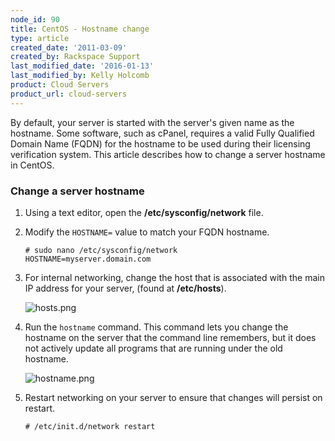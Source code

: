 ```yaml
---
node_id: 90
title: CentOS - Hostname change
type: article
created_date: '2011-03-09'
created_by: Rackspace Support
last_modified_date: '2016-01-13'
last_modified_by: Kelly Holcomb
product: Cloud Servers
product_url: cloud-servers
---
```


By default, your server is started with the server's given name as the
hostname. Some software, such as cPanel, requires a valid Fully
Qualified Domain Name (FQDN) for the hostname to be used during their
licensing verification system. This article describes how to change a
server hostname in CentOS.

### Change a server hostname

1.  Using a text editor, open the **/etc/sysconfig/network** file.
2.  Modify the `HOSTNAME=` value to match your FQDN hostname.

        # sudo nano /etc/sysconfig/network
        HOSTNAME=myserver.domain.com

3.  For internal networking, change the host that is associated with the
    main IP address for your server, (found at **/etc/hosts**).

    ![hosts.png](http://cdn.cloudfiles.rackspacecloud.com/c42672/CentOS%20-hostname%20change/hosts.png)

4.  Run the `hostname` command. This command lets you change the
    hostname on the server that the command line remembers, but it does
    not actively update all programs that are running under the
    old hostname.

    ![hostname.png](http://cdn.cloudfiles.rackspacecloud.com/c42672/CentOS%20-hostname%20change/hostname.png)

5.  Restart networking on your server to ensure that changes will
    persist on restart.

        # /etc/init.d/network restart
